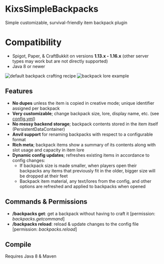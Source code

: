# KixsSimpleBackpacks
Simple customizable, survival-friendly item backpack plugin

# Compatibility
- Spigot, Paper, & CraftBukkit on versions **1.13.x - 1.16.x** (other server types may work but are not directly supported)
- Java 8 or newer

![default backpack crafting recipe](https://i.imgur.com/2J5NR76.png)    ![backpack lore example](https://i.imgur.com/htdEMTS.png)

## Features
- **No dupes** unless the item is copied in creative mode; unique identifier assigned per backpack
- **Very customizable**; change backpack size, lore, display name, etc. (see [config.yml](src/config.yml))
- **No messy backend storage**; backpack contents stored in the item itself (PersistentDataContainer)
- **Anvil support** for renaming backpacks with respect to a configurable format
- **Rich meta**; backpack items show a summary of its contents along with slot usage and capacity in item lore
- **Dynamic config updates**; refreshes existing items in accordance to config changes:
  - If backpack size is made smaller, when players open their backpacks any items that previously fit in the older, bigger size will be dropped at their feet
  - Backpack item material, any text/lores from the config, and other options are refreshed and applied to backpacks when opened

## Commands & Permissions
- **/backpacks get**: get a backpack without having to craft it [permission: *backpacks.getcommand*]
- **/backpacks reload**: reload & update changes to the config file [permission: *backpacks.reload*]

## Compile
Requires Java 8 & Maven
